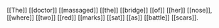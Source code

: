 [[The]] [[doctor]] [[massaged]] [[the]] [[bridge]] [[of]] [[her]] [[nose]], [[where]] [[two]] [[red]] [[marks]] [[sat]] [[as]] [[battle]] [[scars]].